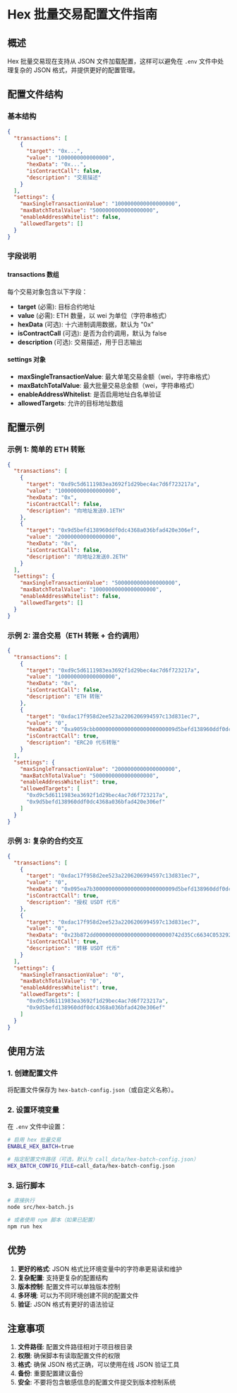 # Hex 批量交易配置文件指南

## 概述

Hex 批量交易现在支持从 JSON 文件加载配置，这样可以避免在 `.env` 文件中处理复杂的 JSON 格式，并提供更好的配置管理。

## 配置文件结构

### 基本结构

```json
{
  "transactions": [
    {
      "target": "0x...",
      "value": "1000000000000000",
      "hexData": "0x...",
      "isContractCall": false,
      "description": "交易描述"
    }
  ],
  "settings": {
    "maxSingleTransactionValue": "1000000000000000000",
    "maxBatchTotalValue": "5000000000000000000",
    "enableAddressWhitelist": false,
    "allowedTargets": []
  }
}
```

### 字段说明

#### transactions 数组

每个交易对象包含以下字段：

- **target** (必需): 目标合约地址
- **value** (必需): ETH 数量，以 wei 为单位（字符串格式）
- **hexData** (可选): 十六进制调用数据，默认为 "0x"
- **isContractCall** (可选): 是否为合约调用，默认为 false
- **description** (可选): 交易描述，用于日志输出

#### settings 对象

- **maxSingleTransactionValue**: 最大单笔交易金额（wei，字符串格式）
- **maxBatchTotalValue**: 最大批量交易总金额（wei，字符串格式）
- **enableAddressWhitelist**: 是否启用地址白名单验证
- **allowedTargets**: 允许的目标地址数组

## 配置示例

### 示例 1: 简单的 ETH 转账

```json
{
  "transactions": [
    {
      "target": "0xd9c5d6111983ea3692f1d29bec4ac7d6f723217a",
      "value": "100000000000000000",
      "hexData": "0x",
      "isContractCall": false,
      "description": "向地址发送0.1ETH"
    },
    {
      "target": "0x9d5befd138960ddf0dc4368a036bfad420e306ef",
      "value": "200000000000000000",
      "hexData": "0x",
      "isContractCall": false,
      "description": "向地址2发送0.2ETH"
    }
  ],
  "settings": {
    "maxSingleTransactionValue": "5000000000000000000",
    "maxBatchTotalValue": "10000000000000000000",
    "enableAddressWhitelist": false,
    "allowedTargets": []
  }
}
```

### 示例 2: 混合交易（ETH 转账 + 合约调用）

```json
{
  "transactions": [
    {
      "target": "0xd9c5d6111983ea3692f1d29bec4ac7d6f723217a",
      "value": "100000000000000000",
      "hexData": "0x",
      "isContractCall": false,
      "description": "ETH 转账"
    },
    {
      "target": "0xdac17f958d2ee523a2206206994597c13d831ec7",
      "value": "0",
      "hexData": "0xa9059cbb0000000000000000000000009d5befd138960ddf0dc4368a036bfad420e306ef000000000000000000000000000000000000000000000000d3c21bcecceda0000000",
      "isContractCall": true,
      "description": "ERC20 代币转账"
    }
  ],
  "settings": {
    "maxSingleTransactionValue": "2000000000000000000",
    "maxBatchTotalValue": "5000000000000000000",
    "enableAddressWhitelist": true,
    "allowedTargets": [
      "0xd9c5d6111983ea3692f1d29bec4ac7d6f723217a",
      "0x9d5befd138960ddf0dc4368a036bfad420e306ef"
    ]
  }
}
```

### 示例 3: 复杂的合约交互

```json
{
  "transactions": [
    {
      "target": "0xdac17f958d2ee523a2206206994597c13d831ec7",
      "value": "0",
      "hexData": "0x095ea7b30000000000000000000000009d5befd138960ddf0dc4368a036bfad420e306ef000000000000000000000000000000000000000000000000d3c21bcecceda0000000",
      "isContractCall": true,
      "description": "授权 USDT 代币"
    },
    {
      "target": "0xdac17f958d2ee523a2206206994597c13d831ec7",
      "value": "0",
      "hexData": "0x23b872dd000000000000000000000000742d35Cc6634C0532925a3b8D4C9db96C4b4d8b6000000000000000000000000cb98643b8786950F0461f3B0edf99D88F274574D000000000000000000000000000000000000000000000000d3c21bcecceda0000000",
      "isContractCall": true,
      "description": "转移 USDT 代币"
    }
  ],
  "settings": {
    "maxSingleTransactionValue": "0",
    "maxBatchTotalValue": "0",
    "enableAddressWhitelist": true,
    "allowedTargets": [
      "0xd9c5d6111983ea3692f1d29bec4ac7d6f723217a",
      "0x9d5befd138960ddf0dc4368a036bfad420e306ef"
    ]
  }
}
```

## 使用方法

### 1. 创建配置文件

将配置文件保存为 `hex-batch-config.json`（或自定义名称）。

### 2. 设置环境变量

在 `.env` 文件中设置：

```bash
# 启用 hex 批量交易
ENABLE_HEX_BATCH=true

# 指定配置文件路径（可选，默认为 call_data/hex-batch-config.json）
HEX_BATCH_CONFIG_FILE=call_data/hex-batch-config.json
```

### 3. 运行脚本

```bash
# 直接执行
node src/hex-batch.js

# 或者使用 npm 脚本（如果已配置）
npm run hex
```

## 优势

1. **更好的格式**: JSON 格式比环境变量中的字符串更易读和维护
2. **复杂配置**: 支持更复杂的配置结构
3. **版本控制**: 配置文件可以单独版本控制
4. **多环境**: 可以为不同环境创建不同的配置文件
5. **验证**: JSON 格式有更好的语法验证

## 注意事项

1. **文件路径**: 配置文件路径相对于项目根目录
2. **权限**: 确保脚本有读取配置文件的权限
3. **格式**: 确保 JSON 格式正确，可以使用在线 JSON 验证工具
4. **备份**: 重要配置建议备份
5. **安全**: 不要将包含敏感信息的配置文件提交到版本控制系统
